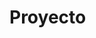 # Proyecto
<!-- Matias Antonio Fuentealba Araneda  -->
<!--Daniel Christian Stari Zúñiga-->
<!-- Nahuel Moya Escobar -->
<!-- Matias Marcelo Quiero Arevalo -->
<!-- Nicolás Ignacio Herrera Peña -->